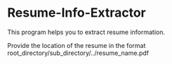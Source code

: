 # Resume-Info-Extractor
This program helps you to extract resume information.

Provide the location of the resume in the format root_directory/sub_directory/../resume_name.pdf
